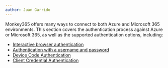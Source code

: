 ```yaml
---
author: Juan Garrido
---
```

Monkey365 offers many ways to connect to both Azure and Microsoft 365 environments. This section covers the authentication process against Azure or Microsoft 365, as well as the supported authentication options, including:

* [Interactive browser authentication](interactive.md) 
* [Authentication with a username and password](ropc.md)
* [Device Code Authentication](devicecode.md)
* [Client Credential Authentication](sp.md)